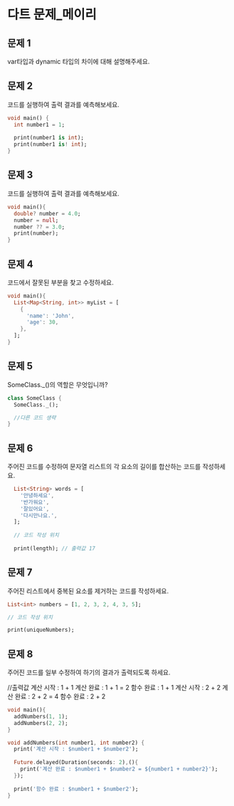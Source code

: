 # 다트 문제_메이리

## 문제 1
var타입과 dynamic 타입의 차이에 대해 설명해주세요.

## 문제 2
코드를 실행하여 출력 결과를 예측해보세요.

```dart
void main() {
  int number1 = 1;
  
  print(number1 is int);
  print(number1 is! int);
}
```

## 문제 3
코드를 실행하여 출력 결과를 예측해보세요.

```dart
void main(){
  double? number = 4.0;
  number = null;
  number ?? = 3.0;
  print(number);
}
```

## 문제 4
코드에서 잘못된 부분을 찾고 수정하세요.

```dart
void main(){
  List<Map<String, int>> myList = [
    {
      'name': 'John',
      'age': 30,
    },
  ];
}
```

## 문제 5
SomeClass._()의 역할은 무엇입니까?

```dart
class SomeClass {
  SomeClass._();

  //다른 코드 생략
}
```

## 문제 6
주어진 코드를 수정하여 문자열 리스트의 각 요소의 길이를 합산하는 코드를 작성하세요.

```dart
  List<String> words = [
    '안녕하세요',
    '반가워요',
    '잘있어요',
    '다시만나요.',
  ];
  
  // 코드 작성 위치
  
  print(length); // 출력값 17
```

## 문제 7
주어진 리스트에서 중복된 요소를 제거하는 코드를 작성하세요.

```dart
List<int> numbers = [1, 2, 3, 2, 4, 3, 5];

// 코드 작성 위치

print(uniqueNumbers);
```

## 문제 8
주어진 코드를 일부 수정하여 하기의 결과가 출력되도록 하세요.

//출력값
계산 시작 : 1 + 1
계산 완료 : 1 + 1 = 2
함수 완료 : 1 + 1
계산 시작 : 2 + 2
계산 완료 : 2 + 2 = 4
함수 완료 : 2 + 2


```dart
void main(){
  addNumbers(1, 1);
  addNumbers(2, 2);
}

void addNumbers(int number1, int number2) {
  print('계산 시작 : $number1 + $number2');
  
  Future.delayed(Duration(seconds: 2),(){
    print('계산 완료 : $number1 + $number2 = ${number1 + number2}');
  });
  
  print('함수 완료 : $number1 + $number2');
}
```
